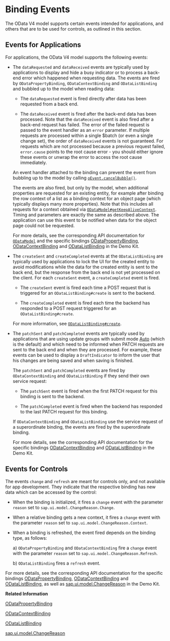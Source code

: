 <!-- loio1a010d3b92c34226a96f202ec27e9217 -->

# Binding Events

The OData V4 model supports certain events intended for applications, and others that are to be used for controls, as outlined in this section.



## Events for Applications

For applications, the OData V4 model supports the following events:

-   The `dataRequested` and `dataReceived` events are typically used by applications to display and hide a busy indicator or to process a back-end error which happened when requesting data. The events are fired by `ODataPropertyBinding`, `ODataContextBinding` and `ODataListBinding` and bubbled up to the model when reading data:

    -   The `dataRequested` event is fired directly after data has been requested from a back end.

    -   The `dataReceived` event is fired after the back-end data has been processed. Note that the `dataReceived` event is also fired after a back-end request has failed. The error of the failed request is passed to the event handler as an `error` parameter. If multiple requests are processed within a single $batch \(or even a single change set\), the order of `dataReceived` events is not guaranteed. For requests which are not processed because a previous request failed, `error.cause` points to the root cause error - you should either ignore these events or unwrap the error to access the root cause immediately.


    An event handler attached to the binding can prevent the event from bubbling up to the model by calling [`oEvent.cancelBubble()`](https://ui5.sap.com/#/api/sap.ui.base.Event%23methods/cancelBubble).

    The events are also fired, but only by the model, when additional properties are requested for an existing entity, for example after binding the row context of a list as a binding context for an object page \(which typically displays many more properties\). Note that this includes all requests for a context obtained via [`ODataModel#getKeepAliveContext`](https://ui5.sap.com/#/api/sap.ui.model.odata.v4.ODataModel%23methods/getKeepAliveContext). Timing and parameters are exactly the same as described above. The application can use this event to be notified when data for the object page could not be requested.

    For more details, see the corresponding API documentation for [`ODataModel`](https://ui5.sap.com/#/api/sap.ui.model.odata.v4.ODataModel) and the specific bindings [ODataPropertyBinding](https://ui5.sap.com/#/api/sap.ui.model.odata.v4.ODataPropertyBinding), [ODataContextBinding](https://ui5.sap.com/#/api/sap.ui.model.odata.v4.ODataContextBinding) and [ODataListBinding](https://ui5.sap.com/#/api/sap.ui.model.odata.v4.ODataListBinding) in the Demo Kit.

-   The `createSent` and `createCompleted` events at the `ODataListBinding` are typically used by applications to lock the UI for the created entity to avoid modifications while the data for the created entity is sent to the back end, but the response from the back end is not yet processed on the client. For each `createSent` event, a `createCompleted` event is fired.

    -   The `createSent` event is fired each time a POST request that is triggered for an `ODataListBinding#create` is sent to the backend.

    -   The `createCompleted` event is fired each time the backend has responded to a POST request triggered for an `ODataListBinding#create`.


    For more information, see [`ODataListBinding#create`](https://ui5.sap.com/#/api/sap.ui.model.odata.v4.ODataListBinding/methods/create).

-   The `patchSent` and `patchCompleted` events are typically used by applications that are using update groups with submit mode [Auto](https://ui5.sap.com/#/api/sap.ui.model.odata.v4.SubmitMode) \(which is the default\) and which need to be informed when PATCH requests are sent to the back end and when they are processed. For example, these events can be used to display a `DraftIndicator` to inform the user that his changes are being saved and when saving is finished.

    The `patchSent` and `patchCompleted` events are fired by `ODataContextBinding` and `ODataListBinding` if they send their own service request:

    -   The `patchSent` event is fired when the first PATCH request for this binding is sent to the backend.

    -   The `patchCompleted` event is fired when the backend has responded to the last PATCH request for this binding.


    If `ODataContextBinding` and `ODataListBinding` use the service request of a superordinate binding, the events are fired by the superordinate binding.

    For more details, see the corresponding API documentation for the specific bindings [ODataContextBinding](https://ui5.sap.com/#/api/sap.ui.model.odata.v4.ODataContextBinding) and [ODataListBinding](https://ui5.sap.com/#/api/sap.ui.model.odata.v4.ODataListBinding) in the Demo Kit.




## Events for Controls

The events `change` and `refresh` are meant for controls only, and not available for app development. They indicate that the respective binding has new data which can be accessed by the control:

-   When the binding is initialized, it fires a `change` event with the parameter `reason` set to `sap.ui.model.ChangeReason.Change`.

-   When a relative binding gets a new context, it fires a `change` event with the parameter `reason` set to `sap.ui.model.ChangeReason.Context`.

-   When a binding is refreshed, the event fired depends on the binding type, as follows:

    a\) `ODataPropertyBinding` and `ODataContextBinding` fire a `change` event with the parameter `reason` set to `sap.ui.model.ChangeReason.Refresh`.

    b\) `ODataListBinding` fires a `refresh` event.


For more details, see the corresponding API documentation for the specific bindings [ODataPropertyBinding](https://ui5.sap.com/#/api/sap.ui.model.odata.v4.ODataPropertyBinding), [ODataContextBinding](https://ui5.sap.com/#/api/sap.ui.model.odata.v4.ODataContextBinding) and [ODataListBinding](https://ui5.sap.com/#/api/sap.ui.model.odata.v4.ODataListBinding), as well as [sap.ui.model.ChangeReason](https://ui5.sap.com/#/api/sap.ui.model.ChangeReason) in the Demo Kit.

**Related Information**  


[ODataPropertyBinding](https://ui5.sap.com/#/api/sap.ui.model.odata.v4.ODataPropertyBinding)

[ODataContextBinding](https://ui5.sap.com/#/api/sap.ui.model.odata.v4.ODataContextBinding)

[ODataListBinding](https://ui5.sap.com/#/api/sap.ui.model.odata.v4.ODataListBinding)

[sap.ui.model.ChangeReason](https://ui5.sap.com/#/api/sap.ui.model.ChangeReason)

